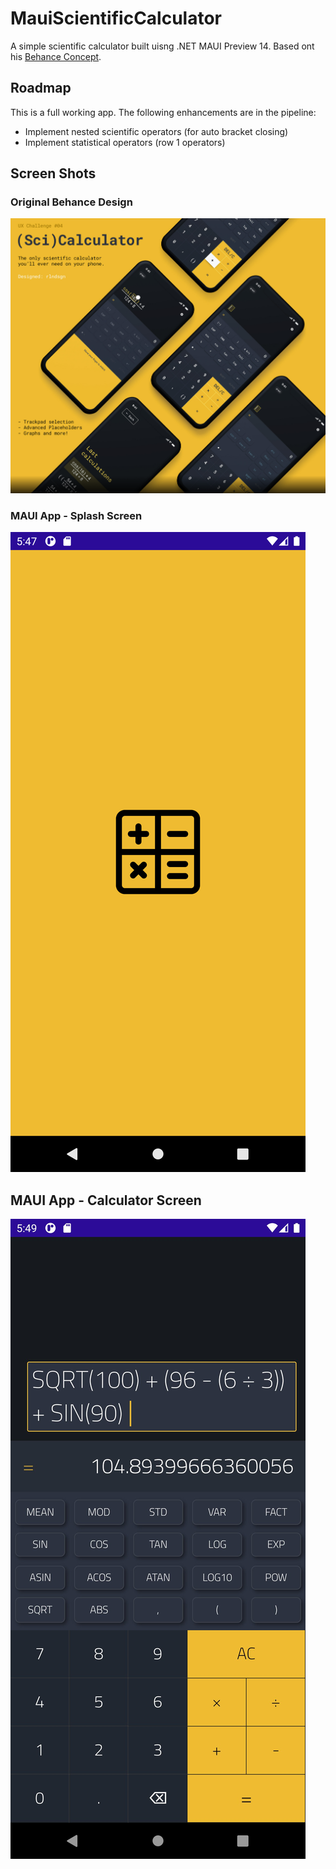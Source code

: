 # MauiScientificCalculator
A simple scientific calculator built uisng .NET MAUI Preview 14. Based ont his [Behance Concept](https://www.behance.net/gallery/79810231/UIUX-Challenge-04-05-Calculator-App-Icon). 

## Roadmap
This is a full working app. The following enhancements are in the pipeline:
* Implement nested scientific operators (for auto bracket closing)
* Implement statistical operators (row 1 operators)

## Screen Shots
### Original Behance Design
![Original Behance Design](Behance_Concept.png)

### MAUI App - Splash Screen
![MAUI App - Splash Screen](SplashScreen.png)

## MAUI App - Calculator Screen
![MAUI App - Calculator Screen](CalcScreen.png)
